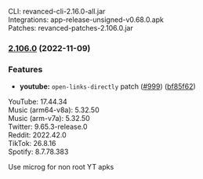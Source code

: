 CLI: revanced-cli-2.16.0-all.jar  
Integrations: app-release-unsigned-v0.68.0.apk  
Patches: revanced-patches-2.106.0.jar  

### [2.106.0](https://github.com/revanced/revanced-patches/compare/v2.105.0...v2.106.0) (2022-11-09)
### Features
* **youtube:** `open-links-directly` patch ([#999](https://github.com/revanced/revanced-patches/issues/999)) ([bf85f62](https://github.com/revanced/revanced-patches/commit/bf85f62f30242f91bdaf53b44ae6a9a2b3b6e1b4))

  
YouTube: 17.44.34  
Music (arm64-v8a): 5.32.50  
Music (arm-v7a): 5.32.50  
Twitter: 9.65.3-release.0  
Reddit: 2022.42.0  
TikTok: 26.8.16  
Spotify: 8.7.78.383  

Use microg for non root YT apks  
